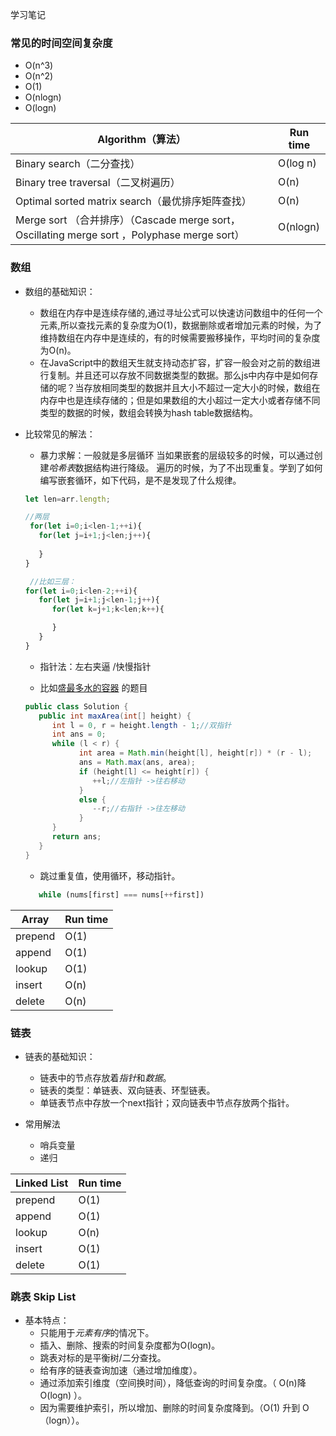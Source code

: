 学习笔记

### 常见的时间空间复杂度

* O(n^3)
* O(n^2)
* O(1)
* O(nlogn)
* O(logn)

| Algorithm（算法） | Run time |
| ------ | ------ |
| Binary search（二分查找）| O(log n) | 
| Binary tree traversal（二叉树遍历） | O(n) | 
| Optimal sorted matrix search（最优排序矩阵查找）| O(n) | 
| Merge sort （合并排序）（Cascade merge sort， Oscillating merge sort ，Polyphase merge sort） | O(nlogn) | 

### 数组

* 数组的基础知识：
   * 数组在内存中是连续存储的,通过寻址公式可以快速访问数组中的任何一个元素,所以查找元素的复杂度为O(1)，数据删除或者增加元素的时候，为了维持数组在内存中是连续的，有的时候需要搬移操作，平均时间的复杂度为O(n)。
   * 在JavaScript中的数组天生就支持动态扩容，扩容一般会对之前的数组进行复制。并且还可以存放不同数据类型的数据。那么js中内存中是如何存储的呢？当存放相同类型的数据并且大小不超过一定大小的时候，数组在内存中也是连续存储的；但是如果数组的大小超过一定大小或者存储不同类型的数据的时候，数组会转换为hash table数据结构。 
      

* 比较常见的解法：

  * 暴力求解：一般就是多层循环 当如果嵌套的层级较多的时候，可以通过创建*哈希表*数据结构进行降级。 遍历的时候，为了不出现重复。学到了如何编写嵌套循环，如下代码，是不是发现了什么规律。
  
  ```js
  let len=arr.length;

  //两层
   for(let i=0;i<len-1;++i){
     for(let j=i+1;j<len;j++){
       
     }
  }

   //比如三层：  
  for(let i=0;i<len-2;++i){
     for(let j=i+1;j<len-1;j++){
        for(let k=j+1;k<len;k++){

        }
     }
  }
  ```
  * 指针法：左右夹逼 /快慢指针 

   * 比如[盛最多水的容器](https://leetcode-cn.com/problems/container-with-most-water/solution/sheng-zui-duo-shui-de-rong-qi-by-leetcode-solution/) 的题目

   ```java
   public class Solution {
      public int maxArea(int[] height) {
         int l = 0, r = height.length - 1;//双指针
         int ans = 0;
         while (l < r) {
               int area = Math.min(height[l], height[r]) * (r - l);
               ans = Math.max(ans, area);
               if (height[l] <= height[r]) {
                  ++l;//左指针 ->往右移动
               }
               else {
                  --r;//右指针 ->往左移动
               }
         }
         return ans;
      }
   }
   ```

   * 跳过重复值，使用循环，移动指针。
   ```js
      while (nums[first] === nums[++first]) 
   ```

| Array | Run time |
| ------ | ------ |
| prepend| O(1) | 
| append | O(1) | 
| lookup| O(1) | 
| insert| O(n) | 
| delete| O(n) | 

### 链表

* 链表的基础知识：
   * 链表中的节点存放着*指针*和*数据*。
   * 链表的类型：单链表、双向链表、环型链表。
   * 单链表节点中存放一个next指针；双向链表中节点存放两个指针。
   
* 常用解法
   * 哨兵变量      
   * 递归

| Linked List | Run time |
| ------ | ------ |
| prepend| O(1) | 
| append | O(1) | 
| lookup| O(n) | 
| insert| O(1) | 
| delete| O(1) | 

### 跳表 Skip List

* 基本特点：
   * 只能用于*元素有序*的情况下。
   * 插入、删除、搜索的时间复杂度都为O(logn)。
   * 跳表对标的是平衡树/二分查找。
   * 给有序的链表查询加速（通过增加维度）。
   * 通过添加索引维度（空间换时间），降低查询的时间复杂度。（ O(n)降 O(logn) ）。
   * 因为需要维护索引，所以增加、删除的时间复杂度降到。（O(1) 升到 O（logn））。
